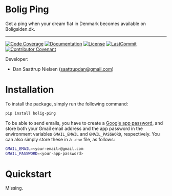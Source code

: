 # Bolig Ping

Get a ping when your dream flat in Denmark becomes available on Boligsiden.dk.

______________________________________________________________________
[![Code Coverage](https://img.shields.io/badge/Coverage-75%25-yellowgreen.svg)](https://github.com/saattrupdan/bolig_ping/tree/main/tests)
[![Documentation](https://img.shields.io/badge/docs-passing-green)](https://saattrupdan.github.io/bolig_ping)
[![License](https://img.shields.io/github/license/saattrupdan/bolig_ping)](https://github.com/saattrupdan/bolig_ping/blob/main/LICENSE)
[![LastCommit](https://img.shields.io/github/last-commit/saattrupdan/bolig_ping)](https://github.com/saattrupdan/bolig_ping/commits/main)
[![Contributor Covenant](https://img.shields.io/badge/Contributor%20Covenant-2.0-4baaaa.svg)](https://github.com/saattrupdan/bolig_ping/blob/main/CODE_OF_CONDUCT.md)

Developer:

- Dan Saattrup Nielsen (saattrupdan@gmail.com)


# Installation

To install the package, simply run the following command:

```bash
pip install bolig-ping
```

To be able to send emails, you have to create a [Google app
password](https://myaccount.google.com/apppasswords), and store both your Gmail email
address and the app password in the environment variables `GMAIL_EMAIL` and
`GMAIL_PASSWORD`, respectively. You can also simply store these in a `.env` file, as
follows:

```bash
GMAIL_EMAIL=<your-email>@gmail.com
GMAIL_PASSWORD=<your-app-password>
```


# Quickstart

Missing.
